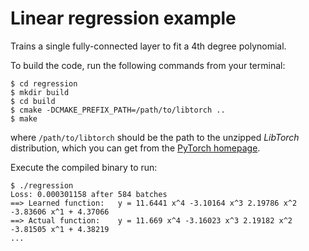 # Linear regression example

Trains a single fully-connected layer to fit a 4th degree polynomial.

To build the code, run the following commands from your terminal:

```shell
$ cd regression
$ mkdir build
$ cd build
$ cmake -DCMAKE_PREFIX_PATH=/path/to/libtorch ..
$ make
```

where `/path/to/libtorch` should be the path to the unzipped _LibTorch_
distribution, which you can get from the [PyTorch
homepage](https://pytorch.org/get-started/locally/).

Execute the compiled binary to run:

```shell
$ ./regression
Loss: 0.000301158 after 584 batches
==> Learned function:	y = 11.6441 x^4 -3.10164 x^3 2.19786 x^2 -3.83606 x^1 + 4.37066
==> Actual function:	y = 11.669 x^4 -3.16023 x^3 2.19182 x^2 -3.81505 x^1 + 4.38219
...
```
